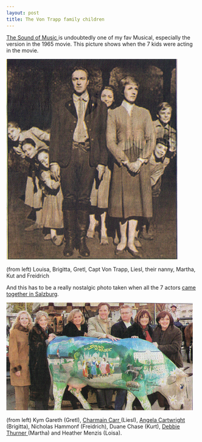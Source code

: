 ```yaml
---
layout: post
title: The Von Trapp family children
---
```


[The Sound of Music ](http://www.imdb.com/title/tt0059742/)is undoubtedly one of my fav Musical, especially the version in the 1965 movie. This picture shows when the 7 kids were acting in the movie.

![](/img/vontrap2.jpg)

(from left) Louisa, Brigitta, Gretl, Capt Von Trapp, Liesl, their nanny, Martha, Kut and Freidrich

And this has to be a really nostalgic photo taken when all the 7 actors [came together in Salzburg](http://www.sound-of-music.com/reunion/).

![](/img/vontrap1.jpg)

(from left) Kym Gareth (Gretl), [Charmain Carr ](http://www.charmiancarr.com/)(Liesl), [Angela Cartwright ](http://www.angela-cartwright.com/)(Brigitta), Nicholas Hammonf (Freidrich), Duane Chase (Kurt), [Debbie Thurner ](http://www.debbieturneroriginals.com/biography.htm)(Martha) and Heather Menzis (Loisa).
